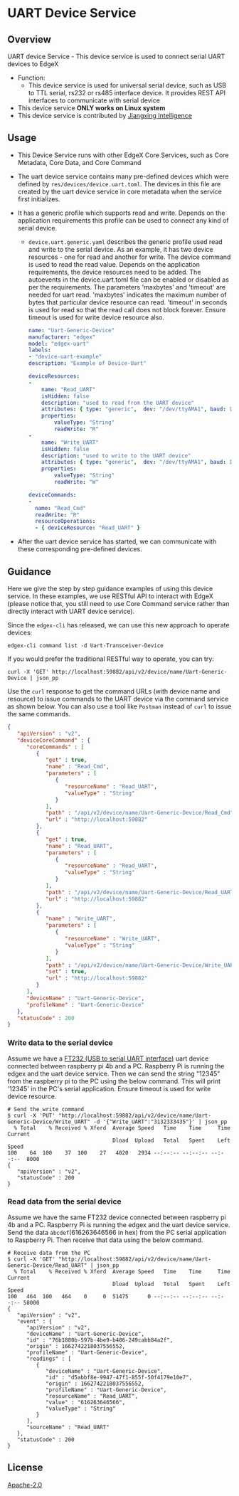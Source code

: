 # UART Device Service

## Overview

UART device Service - This device service is used to connect serial UART devices to EdgeX

- Function:
  - This device service is used for universal serial device, such as USB to TTL serial, rs232 or rs485 interface device. It provides REST API interfaces to communicate with serial device
- This device service **ONLY works on Linux system**
- This device service is contributed by [Jiangxing Intelligence](https://www.jiangxingai.com)

## Usage

- This Device Service runs with other EdgeX Core Services, such as Core Metadata, Core Data, and Core Command

- The uart device service contains many pre-defined devices which were defined by `res/devices/device.uart.toml`. The devices in this file are created by the uart device service in core metadata when the service first initializes.

- It has a generic profile which supports read and write. Depends on the application requirements this profile can be used to connect any kind of serial device.

  - `device.uart.generic.yaml` describes the generic profile used read and write to the serial device. As an example, it has two device resources - one for read and another for write. The device command is used to read the read value. Depends on the application requirements, the device resources need to be added. The autoevents in the device.uart.toml file can be enabled or disabled as per the requirements. The parameters 'maxbytes' and 'timeout' are needed for uart read. 'maxbytes' indicates the maximum number of bytes that particular device resource can read. 'timeout' in seconds is used for read so that the read call does not block forever. Ensure timeout is used for write device resource also.

    ```yml
    name: "Uart-Generic-Device"
    manufacturer: "edgex"
    model: "edgex-uart"
    labels:
    - "device-uart-example"
    description: "Example of Device-Uart"
    
    deviceResources:
    -
        name: "Read_UART"
        isHidden: false
        description: "used to read from the UART device"
        attributes: { type: "generic",  dev: "/dev/ttyAMA1", baud: 115200, maxbytes: 160, timeout: 1}
        properties:
            valueType: "String"
            readWrite: "R"
    -
        name: "Write_UART"
        isHidden: false
        description: "used to write to the UART device"
        attributes: { type: "generic",  dev: "/dev/ttyAMA1", baud: 115200, timeout: 1}
        properties:
            valueType: "String"
            readWrite: "W"
    
    deviceCommands:
    -
      name: "Read_Cmd"
      readWrite: "R"
      resourceOperations:
      - { deviceResource: "Read_UART" }
    
    ```
  
- After the uart device service has started, we can communicate with these corresponding pre-defined devices.

## Guidance

Here we give the step by step guidance examples of using this device service. In these examples, we use RESTful API to interact with EdgeX (please notice that, you still need to use Core Command service rather than directly interact with UART device service).

Since the `edgex-cli` has released, we can use this new approach to operate devices:

`edgex-cli command list -d Uart-Transceiver-Device`

If you would prefer the traditional RESTful way to operate, you can try:

`curl -X 'GET' http://localhost:59882/api/v2/device/name/Uart-Generic-Device | json_pp`

Use the `curl` response to get the command URLs (with device name and resource) to issue commands to the UART device via the command service as shown below. You can also use a tool like `Postman` instead of `curl` to issue the same commands.

```json
{
   "apiVersion" : "v2",
   "deviceCoreCommand" : {
      "coreCommands" : [
         {
            "get" : true,
            "name" : "Read_Cmd",
            "parameters" : [
               {
                  "resourceName" : "Read_UART",
                  "valueType" : "String"
               }
            ],
            "path" : "/api/v2/device/name/Uart-Generic-Device/Read_Cmd",
            "url" : "http://localhost:59882"
         },
         {
            "get" : true,
            "name" : "Read_UART",
            "parameters" : [
               {
                  "resourceName" : "Read_UART",
                  "valueType" : "String"
               }
            ],
            "path" : "/api/v2/device/name/Uart-Generic-Device/Read_UART",
            "url" : "http://localhost:59882"
         },
         {
            "name" : "Write_UART",
            "parameters" : [
               {
                  "resourceName" : "Write_UART",
                  "valueType" : "String"
               }
            ],
            "path" : "/api/v2/device/name/Uart-Generic-Device/Write_UART",
            "set" : true,
            "url" : "http://localhost:59882"
         }
      ],
      "deviceName" : "Uart-Generic-Device",
      "profileName" : "Uart-Generic-Device"
   },
   "statusCode" : 200
}
```

### Write data to the serial device

Assume we have a [FT232 (USB to serial UART interface)](https://www.amazon.com/DSD-TECH-Adapter-FT232RL-Compatible/dp/B07BBPX8B8/ref=sr_1_3?dchild=1&keywords=FT232&qid=1631620484&sr=8-3)  uart device connected between raspberry pi 4b and a PC. Raspberry Pi is running the edgex and the uart device service. Then we can send the string "12345" from the raspberry pi to the PC using the below command. This will print '12345' in the PC's serial application. Ensure timeout is used for write device resource. 

```shell
# Send the write command
$ curl -X 'PUT' "http://localhost:59882/api/v2/device/name/Uart-Generic-Device/Write_UART" -d '{"Write_UART":"3132333435"}' | json_pp
  % Total    % Received % Xferd  Average Speed   Time    Time     Time  Current
                                 Dload  Upload   Total   Spent    Left  Speed
100    64  100    37  100    27   4020   2934 --:--:-- --:--:-- --:--:--  8000
{
   "apiVersion" : "v2",
   "statusCode" : 200
}
```

### Read data from the serial device

Assume we have the same FT232 device connected between raspberry pi 4b and a PC. Raspberry Pi is running the edgex and the uart device service. Send the data `abcdef`(616263646566 in hex) from the PC serial application to Raspberry Pi. Then receive that data using the below command.  

```shell
# Receive data from the PC
$ curl -X 'GET' "http://localhost:59882/api/v2/device/name/Uart-Generic-Device/Read_UART" | json_pp
  % Total    % Received % Xferd  Average Speed   Time    Time     Time  Current
                                 Dload  Upload   Total   Spent    Left  Speed
100   464  100   464    0     0  51475      0 --:--:-- --:--:-- --:--:-- 58000
{
   "apiVersion" : "v2",
   "event" : {
      "apiVersion" : "v2",
      "deviceName" : "Uart-Generic-Device",
      "id" : "76b1880b-597b-4be9-b406-249cabb84a2f",
      "origin" : 1662742218037556552,
      "profileName" : "Uart-Generic-Device",
      "readings" : [
         {
            "deviceName" : "Uart-Generic-Device",
            "id" : "d5abbf8e-9947-47f1-855f-50f4179e10e7",
            "origin" : 1662742218037556552,
            "profileName" : "Uart-Generic-Device",
            "resourceName" : "Read_UART",
            "value" : "616263646566",
            "valueType" : "String"
         }
      ],
      "sourceName" : "Read_UART"
   },
   "statusCode" : 200
}
```

## License

[Apache-2.0](LICENSE)


